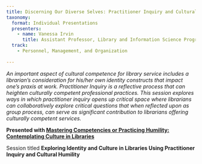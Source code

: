 ```yaml
---
title: Discerning Our Diverse Selves: Practitioner Inquiry and Cultural Humility
taxonomy:
  format: Individual Presentations
  presenters:
    - name: Vanessa Irvin 
      title: Assistant Professor, Library and Information Science Program, University of Hawai’i at Mānoa
  track:
    - Personnel, Management, and Organization
	
---
```

_An important aspect of cultural competence for library service includes a librarian’s consideration for his/her own identity constructs that impact one’s praxis at work. Practitioner Inquiry is a reflective process that can heighten culturally competent professional practices. This session explores ways in which practitioner inquiry opens up critical space where librarians can collaboratively explore critical questions that when reflected upon as group process, can serve as significant contribution to librarians offering culturally competent services._

**Presented with [Mastering Competencies or Practicing Humility: Contemplating Culture in Libraries](/program/sessions/Mastering-Competencies-or-Practicing-Humility-Contemplating-Culture-in-Libraries)**

Session titled **Exploring Identity and Culture in Libraries Using Practitioner Inquiry and Cultural Humility**

